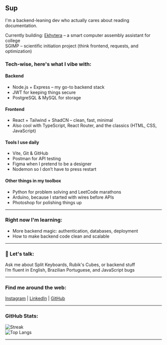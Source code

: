 ## Sup

I'm a backend-leaning dev who actually cares about reading documentation.

Currently building:
[Ekhytera](https://github.com/Ekhytera) – a smart computer assembly assistant for college  
SGIMP – scientific initiation project (think frontend, requests, and optimization)

### Tech-wise, here's what I vibe with:

#### Backend
- Node.js + Express – my go-to backend stack  
- JWT for keeping things secure  
- PostgreSQL & MySQL for storage

#### Frontend
- React + Tailwind + ShadCN – clean, fast, minimal  
- Also cool with TypeScript, React Router, and the classics (HTML, CSS, JavaScript)

#### Tools I use daily
- Vite, Git & GitHub
- Postman for API testing
- Figma when I pretend to be a designer
- Nodemon so I don’t have to press restart

#### Other things in my toolbox
- Python for problem solving and LeetCode marathons  
- Arduino, because I started with wires before APIs  
- Photoshop for polishing things up

---

### Right now I'm learning:
- More backend magic: authentication, databases, deployment  
- How to make backend code clean and scalable

---

### 💬 Let's talk:
Ask me about Split Keyboards, Rubik's Cubes, or backend stuff  
I’m fluent in English, Brazilian Portuguese, and JavaScript bugs

---

### Find me around the web:
[Instagram](https://instagram.com/henrifrnc) | [LinkedIn](https://linkedin.com/in/henriques-franco) | [GitHub](https://github.com/henriqfranco)

---

### GitHub Stats:
![Streak](https://nirzak-streak-stats.vercel.app/?user=henriqfranco&theme=dark&hide_border=false)  
![Top Langs](https://github-readme-stats.vercel.app/api/top-langs/?username=henriqfranco&theme=dark&hide_border=false&include_all_commits=true&count_private=true&layout=compact)

---
